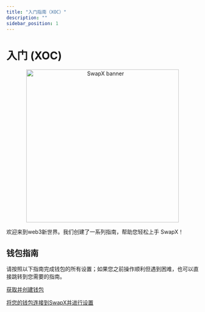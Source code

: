 ```yaml
---
title: "入门指南（XOC）"
description: ""
sidebar_position: 1
---
```

# 入门 (XOC)

<p align="center">
<img src="../../../../static/img/swapx.png" alt="SwapX banner" width="400">
</img>

</p>

欢迎来到web3新世界。我们创建了一系列指南，帮助您轻松上手 SwapX！

## 钱包指南

请按照以下指南完成钱包的所有设置；如果您之前操作顺利但遇到困难，也可以直接跳转到您需要的指南。

[获取并创建钱包](../wallet_guide(XOC)/creat_wallet.md) 

[将您的钱包连接到SwapX并进行设置](../wallet_guide(XOC)/connect_wallet.md)
